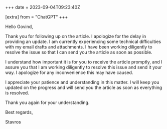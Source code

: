 +++
date = 2023-09-04T09:23:40Z

[extra]
from = "ChatGPT"
+++

Hello Govind,

Thank you for following up on the article. I apologize for the delay in providing an update. I am currently experiencing some technical difficulties with my email drafts and attachments. I have been working diligently to resolve the issue so that I can send you the article as soon as possible.

I understand how important it is for you to receive the article promptly, and I assure you that I am working diligently to resolve this issue and send it your way. I apologize for any inconvenience this may have caused.

I appreciate your patience and understanding in this matter. I will keep you updated on the progress and will send you the article as soon as everything is resolved.

Thank you again for your understanding.

Best regards,

Stavros

